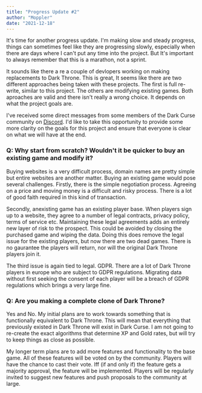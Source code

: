 ```yaml
---
title: "Progress Update #2"
author: "Moppler"
date: "2021-12-18"
---
```

It's time for another progress update. I'm making slow and steady progress, things can sometimes feel like they are progressing slowly, especially when
there are days where I can't put any time into the project. But It's important
to always remember that this is a marathon, not a sprint.

It sounds like there a re a couple of devlopers working on making replacements
to Dark Throne. This is great, It seems like there are two different approaches
being taken with these projects. The first is full re-write, similar to this
project. The others are modifying existing games. Both aproaches are valid and
there isn't really a wrong choice. It depends on what the project goals are.

I've received some direct messages from some members of the Dark Curse
community on [Discord](https://discord.gg/BCrdJSpXWg). I'd like to take this
opportunity to provide some more clarity on the goals for this project and
ensure that everyone is clear on what we will have at the end.

### Q: Why start from scratch? Wouldn't it be quicker to buy an existing game and modify it?

Buying websites is a very difficult process, domain names are pretty simple but
entire websites are another matter. Buying an existing game would pose several
challenges. Firstly, there is the simple negotiation process. Agreeing on a
price and moving money is a difficult and risky process. There is a lot of good
faith required in this kind of transaction.

Secondly, anexisting game has an existing player base. When players sign up to a
website, they agree to a number of legal contracts, privacy policy, terms of
service etc. Maintaining these legal agreements adds an entirely new layer of
risk to the prospect. This could be avoided by closing the purchased game and
wiping the data. Doing this does remove the legal issue for the existing
players, but now there are two dead games. There is no gaurantee the players
will return, nor will the original Dark Throne players join it.

The third issue is again tied to legal. GDPR. There are a lot of Dark Throne
players in europe who are subject to GDPR regulations. Migrating data without
first seeking the consent of each player will be a breach of GDPR regulations
which brings a very large fine.

### Q: Are you making a complete clone of Dark Throne?

Yes and No. My initial plans are to work towards something that is functionally
equivalent to Dark Throne. This will mean that everything that previously
existed in Dark Throne will exist in Dark Curse. I am not going to re-create
the exact algorithms that determine XP and Gold rates, but will try to keep
things as close as possible.

My longer term plans are to add more features and functionality to the base
game. All of these features will be voted on by the community. Players will
have the chance to cast their vote. Iff (if and only if) the feature gets a
majority approval, the feature will be implemented. Players will be regularly invited to suggest new features and push proposals to the community at large.

